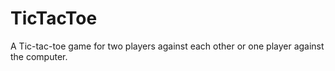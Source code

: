 # TicTacToe
A Tic-tac-toe game for two players against each other or one player against the computer.
